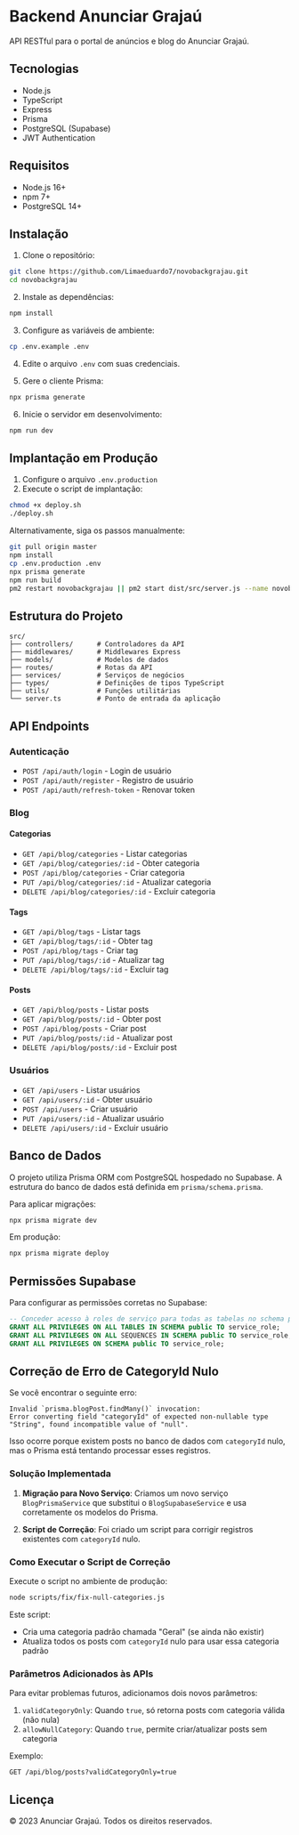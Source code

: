 # Backend Anunciar Grajaú

API RESTful para o portal de anúncios e blog do Anunciar Grajaú.

## Tecnologias

- Node.js
- TypeScript
- Express
- Prisma
- PostgreSQL (Supabase)
- JWT Authentication

## Requisitos

- Node.js 16+
- npm 7+
- PostgreSQL 14+

## Instalação

1. Clone o repositório:

```bash
git clone https://github.com/Limaeduardo7/novobackgrajau.git
cd novobackgrajau
```

2. Instale as dependências:

```bash
npm install
```

3. Configure as variáveis de ambiente:

```bash
cp .env.example .env
```

4. Edite o arquivo `.env` com suas credenciais.

5. Gere o cliente Prisma:

```bash
npx prisma generate
```

6. Inicie o servidor em desenvolvimento:

```bash
npm run dev
```

## Implantação em Produção

1. Configure o arquivo `.env.production`
2. Execute o script de implantação:

```bash
chmod +x deploy.sh
./deploy.sh
```

Alternativamente, siga os passos manualmente:

```bash
git pull origin master
npm install
cp .env.production .env
npx prisma generate
npm run build
pm2 restart novobackgrajau || pm2 start dist/src/server.js --name novobackgrajau
```

## Estrutura do Projeto

```
src/
├── controllers/      # Controladores da API
├── middlewares/      # Middlewares Express
├── models/           # Modelos de dados
├── routes/           # Rotas da API
├── services/         # Serviços de negócios
├── types/            # Definições de tipos TypeScript
├── utils/            # Funções utilitárias
└── server.ts         # Ponto de entrada da aplicação
```

## API Endpoints

### Autenticação

- `POST /api/auth/login` - Login de usuário
- `POST /api/auth/register` - Registro de usuário
- `POST /api/auth/refresh-token` - Renovar token

### Blog

#### Categorias

- `GET /api/blog/categories` - Listar categorias
- `GET /api/blog/categories/:id` - Obter categoria
- `POST /api/blog/categories` - Criar categoria
- `PUT /api/blog/categories/:id` - Atualizar categoria
- `DELETE /api/blog/categories/:id` - Excluir categoria

#### Tags

- `GET /api/blog/tags` - Listar tags
- `GET /api/blog/tags/:id` - Obter tag
- `POST /api/blog/tags` - Criar tag
- `PUT /api/blog/tags/:id` - Atualizar tag
- `DELETE /api/blog/tags/:id` - Excluir tag

#### Posts

- `GET /api/blog/posts` - Listar posts
- `GET /api/blog/posts/:id` - Obter post
- `POST /api/blog/posts` - Criar post
- `PUT /api/blog/posts/:id` - Atualizar post
- `DELETE /api/blog/posts/:id` - Excluir post

### Usuários

- `GET /api/users` - Listar usuários
- `GET /api/users/:id` - Obter usuário
- `POST /api/users` - Criar usuário
- `PUT /api/users/:id` - Atualizar usuário
- `DELETE /api/users/:id` - Excluir usuário

## Banco de Dados

O projeto utiliza Prisma ORM com PostgreSQL hospedado no Supabase. A estrutura do banco de dados está definida em `prisma/schema.prisma`.

Para aplicar migrações:

```bash
npx prisma migrate dev
```

Em produção:

```bash
npx prisma migrate deploy
```

## Permissões Supabase

Para configurar as permissões corretas no Supabase:

```sql
-- Conceder acesso à roles de serviço para todas as tabelas no schema public
GRANT ALL PRIVILEGES ON ALL TABLES IN SCHEMA public TO service_role;
GRANT ALL PRIVILEGES ON ALL SEQUENCES IN SCHEMA public TO service_role;
GRANT ALL PRIVILEGES ON SCHEMA public TO service_role;
```

## Correção de Erro de CategoryId Nulo

Se você encontrar o seguinte erro:

```
Invalid `prisma.blogPost.findMany()` invocation:
Error converting field "categoryId" of expected non-nullable type "String", found incompatible value of "null".
```

Isso ocorre porque existem posts no banco de dados com `categoryId` nulo, mas o Prisma está tentando processar esses registros.

### Solução Implementada

1. **Migração para Novo Serviço**: Criamos um novo serviço `BlogPrismaService` que substitui o `BlogSupabaseService` e usa corretamente os modelos do Prisma.

2. **Script de Correção**: Foi criado um script para corrigir registros existentes com `categoryId` nulo.

### Como Executar o Script de Correção

Execute o script no ambiente de produção:

```bash
node scripts/fix/fix-null-categories.js
```

Este script:
- Cria uma categoria padrão chamada "Geral" (se ainda não existir)
- Atualiza todos os posts com `categoryId` nulo para usar essa categoria padrão

### Parâmetros Adicionados às APIs

Para evitar problemas futuros, adicionamos dois novos parâmetros:

1. `validCategoryOnly`: Quando `true`, só retorna posts com categoria válida (não nula)
2. `allowNullCategory`: Quando `true`, permite criar/atualizar posts sem categoria

Exemplo:
```
GET /api/blog/posts?validCategoryOnly=true
```

## Licença

© 2023 Anunciar Grajaú. Todos os direitos reservados. 